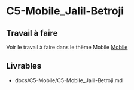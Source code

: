 
# C5-Mobile_Jalil-Betroji

## Travail à faire
Voir le travail à faire dans le thème Mobile
[Mobile](https://github.com/solicoders/evaluation/issues/9)


## Livrables
- docs/C5-Mobile/C5-Mobile_Jalil-Betroji.md 
 
